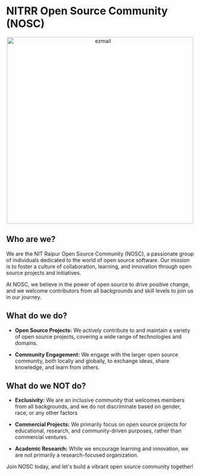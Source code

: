# NITRR Open Source Community (NOSC)

<p align="center">
    <img src="https://github.com/NITRR-Open-Source-Community/.github/assets/100434702/92cf88fb-fe82-4cb9-914e-3a0c325d590a" alt="ezmail" width="500"/>
</p>


## Who are we?

We are the NIT Raipur Open Source Community (NOSC), a passionate group of individuals dedicated to the world of open source software. Our mission is to foster a culture of collaboration, learning, and innovation through open source projects and initiatives.

At NOSC, we believe in the power of open source to drive positive change, and we welcome contributors from all backgrounds and skill levels to join us in our journey.

## What do we do?

- **Open Source Projects:** We actively contribute to and maintain a variety of open source projects, covering a wide range of technologies and domains.

- **Community Engagement:** We engage with the larger open source community, both locally and globally, to exchange ideas, share knowledge, and learn from others.

## What do we NOT do?

- **Exclusivity:** We are an inclusive community that welcomes members from all backgrounds, and we do not discriminate based on gender, race, or any other factors

- **Commercial Projects:** We primarily focus on open source projects for educational, research, and community-driven purposes, rather than commercial ventures.

- **Academic Research:** While we encourage learning and innovation, we are not primarily a research-focused organization.

Join NOSC today, and let's build a vibrant open source community together!
